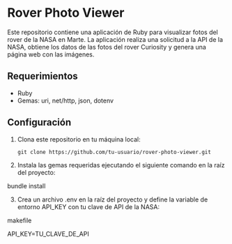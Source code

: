 # Rover Photo Viewer

Este repositorio contiene una aplicación de Ruby para visualizar fotos del rover de la NASA en Marte. La aplicación realiza una solicitud a la API de la NASA, obtiene los datos de las fotos del rover Curiosity y genera una página web con las imágenes.

## Requerimientos

- Ruby
- Gemas: uri, net/http, json, dotenv

## Configuración

1. Clona este repositorio en tu máquina local:

   ```shell
   git clone https://github.com/tu-usuario/rover-photo-viewer.git

   ```

2. Instala las gemas requeridas ejecutando el siguiente comando en la raíz del proyecto:

bundle install

3. Crea un archivo .env en la raíz del proyecto y define la variable de entorno API_KEY con tu clave de API de la NASA:

makefile

API_KEY=TU_CLAVE_DE_API
